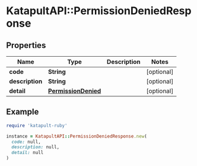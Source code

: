 # KatapultAPI::PermissionDeniedResponse

## Properties

| Name | Type | Description | Notes |
| ---- | ---- | ----------- | ----- |
| **code** | **String** |  | [optional] |
| **description** | **String** |  | [optional] |
| **detail** | [**PermissionDenied**](PermissionDenied.md) |  | [optional] |

## Example

```ruby
require 'katapult-ruby'

instance = KatapultAPI::PermissionDeniedResponse.new(
  code: null,
  description: null,
  detail: null
)
```

